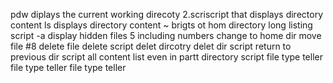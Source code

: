 pdw diplays the current working direcoty
2.scriscript that displays directory content
ls displays directory content
~ brigts ot hom directory
long listing script 
-a display hidden files
5 including numbers
change to home dir
move file
#8 delete file
delete script
delet dircotry
delet dir script
return to previous dir script
 all content list even in partt directory script
file type teller
file type teller
file type teller
